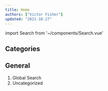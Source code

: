 ```yaml
---
title: Home
authors: ["Victor Fisher"]
updated: "2021-10-27"
---
```


import Search from '~/components/Search.vue'

## Categories

<Search category="Category" />

## General

1. <g-link to="/global-search">Global Search</g-link>
2. <g-link to="/uncategorized">Uncategorized</g-link>

